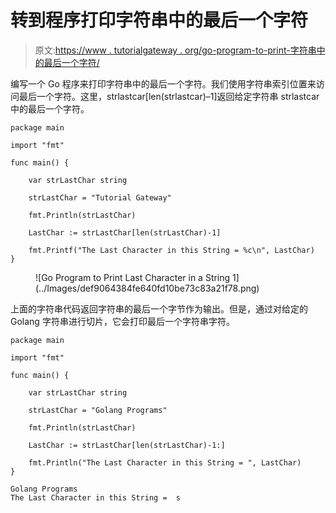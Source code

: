 # 转到程序打印字符串中的最后一个字符

> 原文:[https://www . tutorialgateway . org/go-program-to-print-字符串中的最后一个字符/](https://www.tutorialgateway.org/go-program-to-print-last-character-in-a-string/)

编写一个 Go 程序来打印字符串中的最后一个字符。我们使用字符串索引位置来访问最后一个字符。这里，strlastcar[len(strlastcar)–1]返回给定字符串 strlastcar 中的最后一个字符。

```
package main

import "fmt"

func main() {

    var strLastChar string

    strLastChar = "Tutorial Gateway"

    fmt.Println(strLastChar)

    LastChar := strLastChar[len(strLastChar)-1]

    fmt.Printf("The Last Character in this String = %c\n", LastChar)
}
```

<figure class="wp-block-image size-large">![Go Program to Print Last Character in a String 1](../Images/def9064384fe640fd10be73c83a21f78.png)</figure>

上面的字符串代码返回字符串的最后一个字节作为输出。但是，通过对给定的 Golang 字符串进行切片，它会打印最后一个字符串字符。

```
package main

import "fmt"

func main() {

    var strLastChar string

    strLastChar = "Golang Programs"

    fmt.Println(strLastChar)

    LastChar := strLastChar[len(strLastChar)-1:]

    fmt.Println("The Last Character in this String = ", LastChar)
}
```

```
Golang Programs
The Last Character in this String =  s
```
